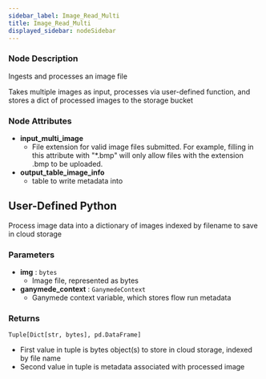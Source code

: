 ```yaml
---
sidebar_label: Image_Read_Multi
title: Image_Read_Multi
displayed_sidebar: nodeSidebar
---
```


### Node Description
Ingests and processes an image file

Takes multiple images as input, processes via user-defined function, and stores a dict of processed
images to the storage bucket


### Node Attributes
- **input_multi_image**
  - File extension for valid image files submitted.  For example, filling in this attribute with "*.bmp" will only allow files with the extension .bmp to be uploaded.
- **output_table_image_info**
  - table to write metadata into
## User-Defined Python
Process image data into a dictionary of images indexed by filename to save in cloud storage


### Parameters
- **img** : `bytes`
    - Image file, represented as bytes
- **ganymede_context** : `GanymedeContext`
    - Ganymede context variable, which stores flow run metadata


### Returns
`Tuple[Dict[str, bytes], pd.DataFrame]`
  - First value in tuple is bytes object(s) to store in cloud storage, indexed by file name
  - Second value in tuple is metadata associated with processed image